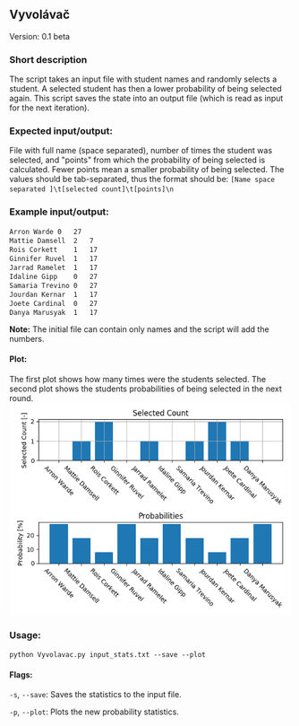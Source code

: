 ## Vyvolávač
Version: 0.1 beta

### Short description
The script takes an input file with student names and randomly selects a student. 
A selected student has then a lower probability of being selected again.
This script saves the state into an output file (which is read as input for the next iteration).

### Expected input/output:
File with full name (space separated), number of times the student was selected, 
and "points" from which the probability of being selected is calculated.
Fewer points mean a smaller probability of being selected.
The values should be tab-separated, thus the format should be:
`[Name space separated ]\t[selected count]\t[points]\n`


### Example input/output:
```
Arron Warde 0   27
Mattie Damsell  2   7
Rois Corkett    1   17
Ginnifer Ruvel  1   17
Jarrad Ramelet  1   17
Idaline Gipp    0   27
Samaria Trevino 0   27
Jourdan Kernar  1   17
Joete Cardinal  0   27
Danya Marusyak  1   17
```

**Note:** The initial file can contain only names and the script will add the numbers.

#### Plot:
The first plot shows how many times were the students selected. 
The second plot shows the students probabilities of being selected in the next round.
![stats_plot](./vyvolavac/stats_plot.png "Example stats plot")


### Usage:
    python Vyvolavac.py input_stats.txt --save --plot

#### Flags:
 `-s`, `--save`:    Saves the statistics to the input file.
 
 `-p`, `--plot`:    Plots the new probability statistics.
